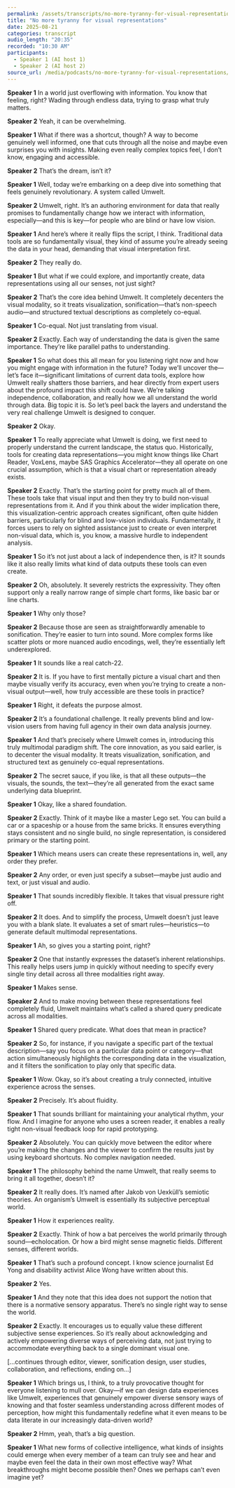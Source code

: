 ```yaml
---
permalink: /assets/transcripts/no-more-tyranny-for-visual-representations.html
title: "No more tyranny for visual representations"
date: 2025-08-21
categories: transcript
audio_length: "20:35"
recorded: "10:30 AM"
participants:
  - Speaker 1 (AI host 1)
  - Speaker 2 (AI host 2)
source_url: /media/podcasts/no-more-tyranny-for-visual-representations/
---
```


**Speaker 1**
In a world just overflowing with information. You know that feeling, right? Wading through endless data, trying to grasp what truly matters.

**Speaker 2**
Yeah, it can be overwhelming.

**Speaker 1**
What if there was a shortcut, though? A way to become genuinely well informed, one that cuts through all the noise and maybe even surprises you with insights. Making even really complex topics feel, I don’t know, engaging and accessible.

**Speaker 2**
That’s the dream, isn’t it?

**Speaker 1**
Well, today we’re embarking on a deep dive into something that feels genuinely revolutionary. A system called Umwelt.

**Speaker 2**
Umwelt, right. It’s an authoring environment for data that really promises to fundamentally change how we interact with information, especially—and this is key—for people who are blind or have low vision.

**Speaker 1**
And here’s where it really flips the script, I think. Traditional data tools are so fundamentally visual, they kind of assume you’re already seeing the data in your head, demanding that visual interpretation first.

**Speaker 2**
They really do.

**Speaker 1**
But what if we could explore, and importantly create, data representations using all our senses, not just sight?

**Speaker 2**
That’s the core idea behind Umwelt. It completely decenters the visual modality, so it treats visualization, sonification—that’s non-speech audio—and structured textual descriptions as completely co-equal.

**Speaker 1**
Co-equal. Not just translating from visual.

**Speaker 2**
Exactly. Each way of understanding the data is given the same importance. They’re like parallel paths to understanding.

**Speaker 1**
So what does this all mean for you listening right now and how you might engage with information in the future? Today we’ll uncover the—let’s face it—significant limitations of current data tools, explore how Umwelt really shatters those barriers, and hear directly from expert users about the profound impact this shift could have. We’re talking independence, collaboration, and really how we all understand the world through data. Big topic it is. So let’s peel back the layers and understand the very real challenge Umwelt is designed to conquer.

**Speaker 2**
Okay.

**Speaker 1**
To really appreciate what Umwelt is doing, we first need to properly understand the current landscape, the status quo. Historically, tools for creating data representations—you might know things like Chart Reader, VoxLens, maybe SAS Graphics Accelerator—they all operate on one crucial assumption, which is that a visual chart or representation already exists.

**Speaker 2**
Exactly. That’s the starting point for pretty much all of them. These tools take that visual input and then they try to build non-visual representations from it. And if you think about the wider implication there, this visualization-centric approach creates significant, often quite hidden barriers, particularly for blind and low-vision individuals. Fundamentally, it forces users to rely on sighted assistance just to create or even interpret non-visual data, which is, you know, a massive hurdle to independent analysis.

**Speaker 1**
So it’s not just about a lack of independence then, is it? It sounds like it also really limits what kind of data outputs these tools can even create.

**Speaker 2**
Oh, absolutely. It severely restricts the expressivity. They often support only a really narrow range of simple chart forms, like basic bar or line charts.

**Speaker 1**
Why only those?

**Speaker 2**
Because those are seen as straightforwardly amenable to sonification. They’re easier to turn into sound. More complex forms like scatter plots or more nuanced audio encodings, well, they’re essentially left underexplored.

**Speaker 1**
It sounds like a real catch-22.

**Speaker 2**
It is. If you have to first mentally picture a visual chart and then maybe visually verify its accuracy, even when you’re trying to create a non-visual output—well, how truly accessible are these tools in practice?

**Speaker 1**
Right, it defeats the purpose almost.

**Speaker 2**
It’s a foundational challenge. It really prevents blind and low-vision users from having full agency in their own data analysis journey.

**Speaker 1**
And that’s precisely where Umwelt comes in, introducing this truly multimodal paradigm shift. The core innovation, as you said earlier, is to decenter the visual modality. It treats visualization, sonification, and structured text as genuinely co-equal representations.

**Speaker 2**
The secret sauce, if you like, is that all these outputs—the visuals, the sounds, the text—they’re all generated from the exact same underlying data blueprint.

**Speaker 1**
Okay, like a shared foundation.

**Speaker 2**
Exactly. Think of it maybe like a master Lego set. You can build a car or a spaceship or a house from the same bricks. It ensures everything stays consistent and no single build, no single representation, is considered primary or the starting point.

**Speaker 1**
Which means users can create these representations in, well, any order they prefer.

**Speaker 2**
Any order, or even just specify a subset—maybe just audio and text, or just visual and audio.

**Speaker 1**
That sounds incredibly flexible. It takes that visual pressure right off.

**Speaker 2**
It does. And to simplify the process, Umwelt doesn’t just leave you with a blank slate. It evaluates a set of smart rules—heuristics—to generate default multimodal representations.

**Speaker 1**
Ah, so gives you a starting point, right?

**Speaker 2**
One that instantly expresses the dataset’s inherent relationships. This really helps users jump in quickly without needing to specify every single tiny detail across all three modalities right away.

**Speaker 1**
Makes sense.

**Speaker 2**
And to make moving between these representations feel completely fluid, Umwelt maintains what’s called a shared query predicate across all modalities.

**Speaker 1**
Shared query predicate. What does that mean in practice?

**Speaker 2**
So, for instance, if you navigate a specific part of the textual description—say you focus on a particular data point or category—that action simultaneously highlights the corresponding data in the visualization, and it filters the sonification to play only that specific data.

**Speaker 1**
Wow. Okay, so it’s about creating a truly connected, intuitive experience across the senses.

**Speaker 2**
Precisely. It’s about fluidity.

**Speaker 1**
That sounds brilliant for maintaining your analytical rhythm, your flow. And I imagine for anyone who uses a screen reader, it enables a really tight non-visual feedback loop for rapid prototyping.

**Speaker 2**
Absolutely. You can quickly move between the editor where you’re making the changes and the viewer to confirm the results just by using keyboard shortcuts. No complex navigation needed.

**Speaker 1**
The philosophy behind the name Umwelt, that really seems to bring it all together, doesn’t it?

**Speaker 2**
It really does. It’s named after Jakob von Uexküll’s semiotic theories. An organism’s Umwelt is essentially its subjective perceptual world.

**Speaker 1**
How it experiences reality.

**Speaker 2**
Exactly. Think of how a bat perceives the world primarily through sound—echolocation. Or how a bird might sense magnetic fields. Different senses, different worlds.

**Speaker 1**
That’s such a profound concept. I know science journalist Ed Yong and disability activist Alice Wong have written about this.

**Speaker 2**
Yes.

**Speaker 1**
And they note that this idea does not support the notion that there is a normative sensory apparatus. There’s no single right way to sense the world.

**Speaker 2**
Exactly. It encourages us to equally value these different subjective sense experiences. So it’s really about acknowledging and actively empowering diverse ways of perceiving data, not just trying to accommodate everything back to a single dominant visual one.

\[...continues through editor, viewer, sonification design, user studies, collaboration, and reflections, ending on...]

**Speaker 1**
Which brings us, I think, to a truly provocative thought for everyone listening to mull over. Okay—if we can design data experiences like Umwelt, experiences that genuinely empower diverse sensory ways of knowing and that foster seamless understanding across different modes of perception, how might this fundamentally redefine what it even means to be data literate in our increasingly data-driven world?

**Speaker 2**
Hmm, yeah, that’s a big question.

**Speaker 1**
What new forms of collective intelligence, what kinds of insights could emerge when every member of a team can truly see and hear and maybe even feel the data in their own most effective way? What breakthroughs might become possible then? Ones we perhaps can’t even imagine yet?
